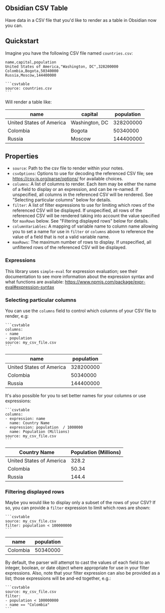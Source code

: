 ## Obsidian CSV Table

Have data in a CSV file that you'd like to render as a table in Obsidian
now you can.

## Quickstart

Imagine you have the following CSV file named `countries.csv`:

```
name,capital,population
United States of America,"Washington, DC",328200000
Colombia,Bogota,50340000
Russia,Moscow,144400000
```

~~~
```csvtable
source: countries.csv
```
~~~

Will render a table like:

<table>
    <thead>
        <tr>
            <th>name</th>
            <th>capital</th>
            <th>population</th>
        </tr>
    </thead>
    <tbody>
        <tr>
            <td>United States of America</td>
            <td>Washington, DC</td>
            <td>328200000</td>
        </tr>
        <tr>
            <td>Colombia</td>
            <td>Bogota</td>
            <td>50340000</td>
        </tr>
        <tr>
            <td>Russia</td>
            <td>Moscow</td>
            <td>144400000</td>
        </tr>
    </tbody>
</table>

## Properties

- `source`: Path to the csv file to render within your notes.
- `csvOptions`: Options to use for decoding the referenced CSV file;
  see https://csv.js.org/parse/options/ for available choices.
- `columns`: A list of columns to render. Each item may be either the
  name of a field to display or an expression, and can be re-named. If unspecified, all columns in the referenced CSV will be
  rendered. See "Selecting particular columns" below for details.
- `filter`: A list of filter expressions to use for limiting which
  rows of the referenced CSV will be displayed.  If unspecified,
  all rows of the referenced CSV will be rendered taking into account
  the value specified for `maxRows` below. See "Filtering
  displayed rows" below for details.
- `columnVariables`: A mapping of variable name to column name allowing
  you to set a name for use in `filter` or `columns` above to reference
  the value of a field that is not a valid variable name.
- `maxRows`: The maximum number of rows to display. If unspecified,
  all unfiltered rows of the referenced CSV will be displayed.

### Expressions

This library uses `simple-eval` for expression evaluation;
see their documentation to see more information about the
expression syntax and what functions are available:
https://www.npmjs.com/package/expr-eval#expression-syntax

### Selecting particular columns

You can use the `columns` field to control which columns of your CSV
file to render, e.g:

~~~
```csvtable
columns:
- name
- population
source: my_csv_file.csv
```
~~~

<table>
    <thead>
        <tr>
            <th>name</th>
            <th>population</th>
        </tr>
    </thead>
    <tbody>
        <tr>
            <td>United States of America</td>
            <td>328200000</td>
        </tr>
        <tr>
            <td>Colombia</td>
            <td>50340000</td>
        </tr>
        <tr>
            <td>Russia</td>
            <td>144400000</td>
        </tr>
    </tbody>
</table>

It's also possible for you to set better names for your columns or use
expressions:

~~~
```csvtable
columns:
- expression: name
  name: Country Name
- expression: population  / 1000000
  name: Population (Millions)
source: my_csv_file.csv
```
~~~

<table>
    <thead>
        <tr>
            <th>Country Name</th>
            <th>Population (Millions)</th>
        </tr>
    </thead>
    <tbody>
        <tr>
            <td>United States of America</td>
            <td>328.2</td>
        </tr>
        <tr>
            <td>Colombia</td>
            <td>50.34</td>
        </tr>
        <tr>
            <td>Russia</td>
            <td>144.4</td>
        </tr>
    </tbody>
</table>

### Filtering displayed rows

Maybe you would like to display only a subset of the rows of your CSV?
If so, you can provide a `filter` expression to limit which rows are shown:

~~~
```csvtable
source: my_csv_file.csv
filter: population < 100000000
```
~~~

<table>
    <thead>
        <tr>
            <th>name</th>
            <th>population</th>
        </tr>
    </thead>
    <tbody>
        <tr>
            <td>Colombia</td>
            <td>50340000</td>
        </tr>
    </tbody>
</table>

By default, the parser will attempt to cast the values of each field
to an integer, boolean, or date object where appropriate for use
in your filter expressions.
Also, note that your filter expression can also be provided as a list;
those expressions will be and-ed together, e.g.:

~~~
```csvtable
source: my_csv_file.csv
filter:
- population < 100000000
- name == "Colombia"
```
~~~

